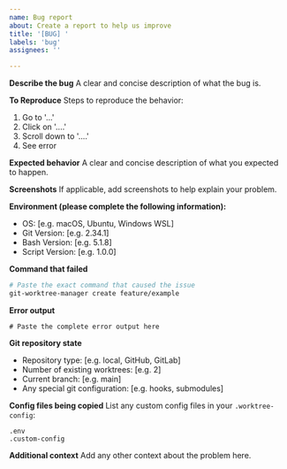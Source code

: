 ```yaml
---
name: Bug report
about: Create a report to help us improve
title: '[BUG] '
labels: 'bug'
assignees: ''

---
```


**Describe the bug**
A clear and concise description of what the bug is.

**To Reproduce**
Steps to reproduce the behavior:
1. Go to '...'
2. Click on '....'
3. Scroll down to '....'
4. See error

**Expected behavior**
A clear and concise description of what you expected to happen.

**Screenshots**
If applicable, add screenshots to help explain your problem.

**Environment (please complete the following information):**
 - OS: [e.g. macOS, Ubuntu, Windows WSL]
 - Git Version: [e.g. 2.34.1]
 - Bash Version: [e.g. 5.1.8]
 - Script Version: [e.g. 1.0.0]

**Command that failed**
```bash
# Paste the exact command that caused the issue
git-worktree-manager create feature/example
```

**Error output**
```
# Paste the complete error output here
```

**Git repository state**
- Repository type: [e.g. local, GitHub, GitLab]
- Number of existing worktrees: [e.g. 2]
- Current branch: [e.g. main]
- Any special git configuration: [e.g. hooks, submodules]

**Config files being copied**
List any custom config files in your `.worktree-config`:
```
.env
.custom-config
```

**Additional context**
Add any other context about the problem here.